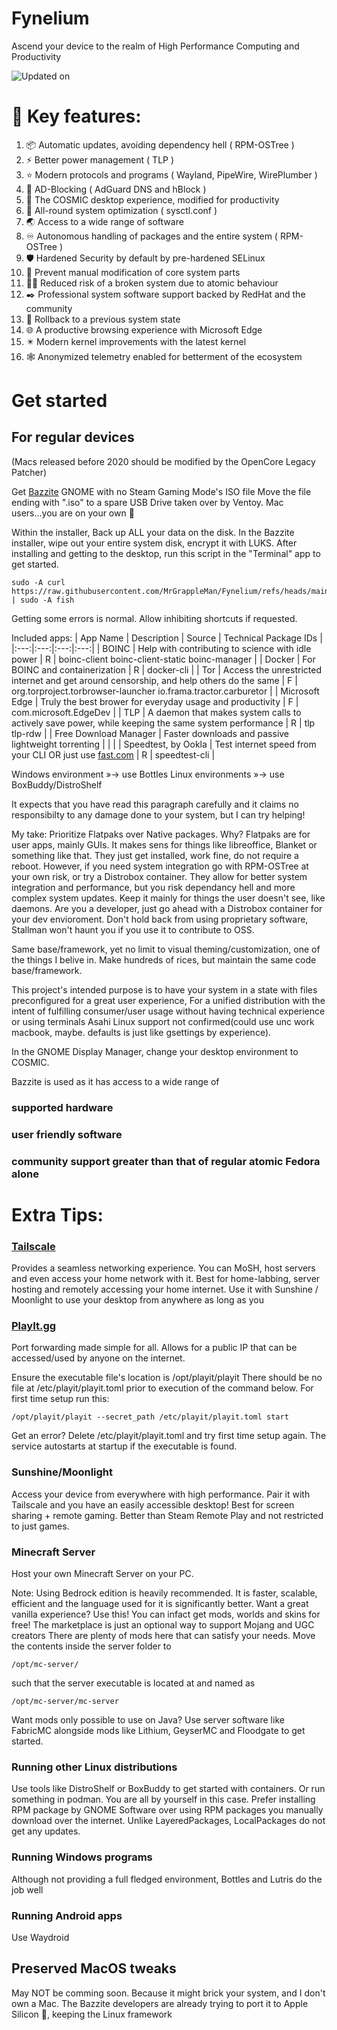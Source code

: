 # Fynelium
Ascend your device to the realm of High Performance Computing and Productivity

![Updated on](https://img.shields.io/github/last-commit/MrGrappleMan/Fynelium?style=for-the-badge)

# 📜 Key features:
 1. 📦 Automatic updates, avoiding dependency hell ( RPM-OSTree )
 2. ⚡ Better power management ( TLP )
 3. ⭐ Modern protocols and programs ( Wayland, PipeWire, WirePlumber )
 4. 🛑 AD-Blocking ( AdGuard DNS and hBlock )
 5. 🌌 The COSMIC desktop experience, modified for productivity
 6. 🚀 All-round system optimization ( sysctl.conf )
 7. 🌏 Access to a wide range of software
 8. ♾️ Autonomous handling of packages and the entire system ( RPM-OSTree )
 9. 🛡️ Hardened Security by default by pre-hardened SELinux
10. 🛑 Prevent manual modification of core system parts
11. ⛓️‍💥 Reduced risk of a broken system due to atomic behaviour
12. ✒️ Professional system software support backed by RedHat and the community
13. 🔁 Rollback to a previous system state 
14. 🌐 A productive browsing experience with Microsoft Edge
15. ✴️ Modern kernel improvements with the latest kernel
16. 🕸️ Anonymized telemetry enabled for betterment of the ecosystem

# Get started

## For regular devices
(Macs released before 2020 should be modified by the OpenCore Legacy Patcher)

Get [Bazzite](https://bazzite.gg/#image-picker) GNOME with no Steam Gaming Mode's ISO file
Move the file ending with ".iso" to a spare USB Drive taken over by Ventoy.
Mac users...you are on your own 🫡

Within the installer,
Back up ALL your data on the disk. In the Bazzite installer, wipe out your entire system disk, encrypt it with LUKS.
After installing and getting to the desktop, run this script in the "Terminal" app to get started.

```
sudo -A curl https://raw.githubusercontent.com/MrGrappleMan/Fynelium/refs/heads/main/tmp/Fynelium.fish | sudo -A fish
```
Getting some errors is normal. Allow inhibiting shortcuts if requested.

Included apps:
| App Name | Description | Source | Technical Package IDs |
|:---:|:---:|:---:|:---:|
| BOINC | Help with contributing to science with idle power | R | boinc-client boinc-client-static boinc-manager |
| Docker | For BOINC and containerization | R | docker-cli |
| Tor | Access the unrestricted internet and get around censorship, and help others do the same | F | org.torproject.torbrowser-launcher io.frama.tractor.carburetor |
| Microsoft Edge | Truly the best brower for everyday usage and productivity | F | com.microsoft.EdgeDev |
| TLP | A daemon that makes system calls to actively save power, while keeping the same system performance | R | tlp tlp-rdw |
| Free Download Manager |  Faster downloads and passive lightweight torrenting | | |
| Speedtest, by Ookla | Test internet speed from your CLI OR just use [fast.com](https://fast.com) | R | speedtest-cli |

Windows environment »→ use Bottles
Linux environments »→ use BoxBuddy/DistroShelf

It expects that you have read this paragraph carefully and it claims no responsibilty to any damage done to your system, but I can try helping!

My take: Prioritize Flatpaks over Native packages. Why?
Flatpaks are for user apps, mainly GUIs. It makes sens for things like libreoffice, Blanket or something like that.
They just get installed, work fine, do not require a reboot.
However, if you need system integration go with RPM-OSTree at your own risk, or try a Distrobox container.
They allow for better system integration and performance, but you risk dependancy hell and more complex system updates.
Keep it mainly for things the user doesn't see, like daemons.
Are you a developer, just go ahead with a Distrobox container for your dev envioroment.
Don't hold back from using proprietary software, Stallman won't haunt you if you use it to contribute to OSS.

Same base/framework, yet no limit to visual theming/customization, one of the things I belive in. Make hundreds of rices, but maintain the same code base/framework.

This project's intended purpose is to have your system in a state with files preconfigured for a great user experience,
For a unified distribution with the intent of fulfilling consumer/user usage without having technical experience or using terminals
Asahi Linux support not confirmed(could use unc work macbook, maybe. defaults is just like gsettings by experience).

In the GNOME Display Manager, change your desktop environment to COSMIC.

Bazzite is used as it has access to a wide range of
### supported hardware
### user friendly software
### community support greater than that of regular atomic Fedora alone

#
# Extra Tips:

### [Tailscale](https://tailscale.com)
Provides a seamless networking experience. You can MoSH, host servers and even access your home network with it.
Best for home-labbing, server hosting and remotely accessing your home internet.
Use it with Sunshine / Moonlight to use your desktop from anywhere as long as you 

### [PlayIt.gg](https://playit.gg/)
Port forwarding made simple for all.
Allows for a public IP that can be accessed/used by anyone on the internet.

Ensure the executable file's location is /opt/playit/playit
There should be no file at /etc/playit/playit.toml prior to execution of the command below.
For first time setup run this:
```
/opt/playit/playit --secret_path /etc/playit/playit.toml start
```
Get an error? Delete /etc/playit/playit.toml and try first time setup again.
The service autostarts at startup if the executable is found.

### Sunshine/Moonlight
Access your device from everywhere with high performance. Pair it with Tailscale and you have an easily accessible desktop!
Best for screen sharing + remote gaming. Better than Steam Remote Play and not restricted to just games.

### Minecraft Server
Host your own Minecraft Server on your PC.

Note: Using Bedrock edition is heavily recommended.
It is faster, scalable, efficient and the language used for it is significantly better.
Want a great vanilla experience? Use this!
You can infact get mods, worlds and skins for free! The marketplace is just an optional way to support Mojang and UGC creators
There are plenty of mods here that can satisfy your needs.
Move the contents inside the server folder to
```
/opt/mc-server/
```
such that the server executable is located at and named as
```
/opt/mc-server/mc-server
```

Want mods only possible to use on Java? Use server software like FabricMC
alongside mods like Lithium, GeyserMC and Floodgate to get started.

### Running other Linux distributions

Use tools like DistroShelf or BoxBuddy to get started with containers.
Or run something in podman. You are all by yourself in this case.
Prefer installing RPM package by GNOME Software over using RPM packages you manually download over the internet.
Unlike LayeredPackages, LocalPackages do not get any updates.

### Running Windows programs

Although not providing a full fledged environment, Bottles and Lutris do the job well

### Running Android apps

Use Waydroid

## Preserved MacOS tweaks

May NOT be comming soon. Because it might brick your system, and I don't own a Mac. The Bazzite developers are already trying to port it to Apple Silicon 🤩, keeping the Linux framework



